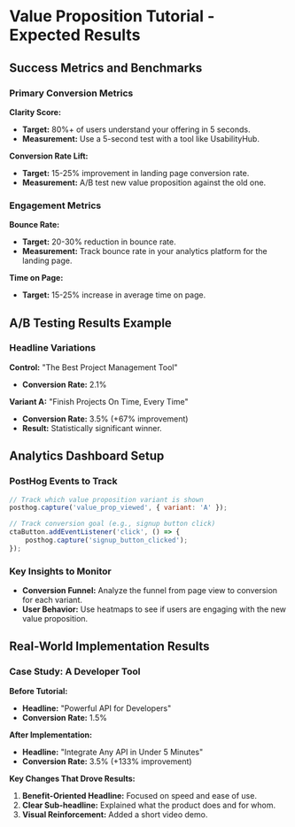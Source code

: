 # Value Proposition Tutorial - Expected Results

## Success Metrics and Benchmarks

### Primary Conversion Metrics

**Clarity Score:**
- **Target:** 80%+ of users understand your offering in 5 seconds.
- **Measurement:** Use a 5-second test with a tool like UsabilityHub.

**Conversion Rate Lift:**
- **Target:** 15-25% improvement in landing page conversion rate.
- **Measurement:** A/B test new value proposition against the old one.

### Engagement Metrics

**Bounce Rate:**
- **Target:** 20-30% reduction in bounce rate.
- **Measurement:** Track bounce rate in your analytics platform for the landing page.

**Time on Page:**
- **Target:** 15-25% increase in average time on page.

## A/B Testing Results Example

### Headline Variations

**Control:** "The Best Project Management Tool"
- **Conversion Rate:** 2.1%

**Variant A:** "Finish Projects On Time, Every Time"
- **Conversion Rate:** 3.5% (+67% improvement)
- **Result:** Statistically significant winner.

## Analytics Dashboard Setup

### PostHog Events to Track

```javascript
// Track which value proposition variant is shown
posthog.capture('value_prop_viewed', { variant: 'A' });

// Track conversion goal (e.g., signup button click)
ctaButton.addEventListener('click', () => {
    posthog.capture('signup_button_clicked');
});
```

### Key Insights to Monitor

- **Conversion Funnel:** Analyze the funnel from page view to conversion for each variant.
- **User Behavior:** Use heatmaps to see if users are engaging with the new value proposition.

## Real-World Implementation Results

### Case Study: A Developer Tool

**Before Tutorial:**
- **Headline:** "Powerful API for Developers"
- **Conversion Rate:** 1.5%

**After Implementation:**
- **Headline:** "Integrate Any API in Under 5 Minutes"
- **Conversion Rate:** 3.5% (+133% improvement)

**Key Changes That Drove Results:**
1.  **Benefit-Oriented Headline:** Focused on speed and ease of use.
2.  **Clear Sub-headline:** Explained what the product does and for whom.
3.  **Visual Reinforcement:** Added a short video demo.
